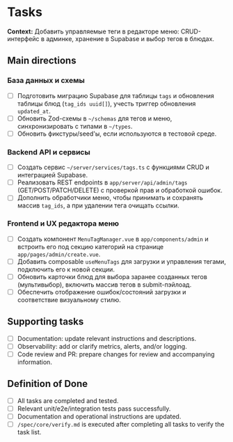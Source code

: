 # Tasks

**Context:** Добавить управляемые теги в редакторе меню: CRUD-интерфейс в админке, хранение в Supabase и выбор тегов в блюдах.

## Main directions

### База данных и схемы

- [ ] Подготовить миграцию Supabase для таблицы `tags` и обновления таблицы блюд (`tag_ids uuid[]`), учесть триггер обновления `updated_at`.
- [ ] Обновить Zod-схемы в `~/schemas` для тегов и меню, синхронизировать с типами в `~/types`.
- [ ] Обновить фикстуры/seed'ы, если используются в тестовой среде.

### Backend API и сервисы

- [ ] Создать сервис `~/server/services/tags.ts` с функциями CRUD и интеграцией Supabase.
- [ ] Реализовать REST endpoints в `app/server/api/admin/tags` (GET/POST/PATCH/DELETE) с проверкой прав и обработкой ошибок.
- [ ] Дополнить обработчики меню, чтобы принимать и сохранять массив `tag_ids`, а при удалении тега очищать ссылки.

### Frontend и UX редактора меню

- [ ] Создать компонент `MenuTagManager.vue` в `app/components/admin` и встроить его под секцию категорий на странице `app/pages/admin/create.vue`.
- [ ] Добавить composable `useMenuTags` для загрузки и управления тегами, подключить его к новой секции.
- [ ] Обновить карточки блюд для выбора заранее созданных тегов (мультивыбор), включить массив тегов в submit-пэйлоад.
- [ ] Обеспечить отображение ошибок/состояний загрузки и соответствие визуальному стилю.

## Supporting tasks

- [ ] Documentation: update relevant instructions and descriptions.
- [ ] Observability: add or clarify metrics, alerts, and/or logging.
- [ ] Code review and PR: prepare changes for review and accompanying information.

## Definition of Done

- [ ] All tasks are completed and tested.
- [ ] Relevant unit/e2e/integration tests pass successfully.
- [ ] Documentation and operational instructions are updated.
- [ ] `/spec/core/verify.md` is executed after completing all tasks to verify the task list.
